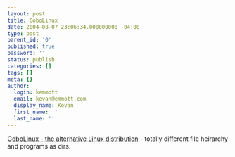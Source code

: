 ```yaml
---
layout: post
title: GoboLinux
date: 2004-08-07 23:06:34.000000000 -04:00
type: post
parent_id: '0'
published: true
password: ''
status: publish
categories: []
tags: []
meta: {}
author:
  login: kemmott
  email: kevan@emmott.com
  display_name: Kevan
  first_name: ''
  last_name: ''
---
```

<p><a href="http://gobolinux.org/">GoboLinux - the alternative Linux distribution</a> - totally different file heirarchy and programs as dirs.</p>
